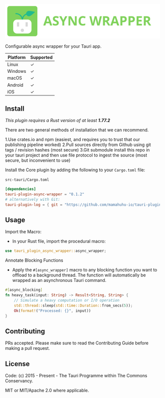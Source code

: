![async-wrapper](banner.svg)

Configurable async wrapper for your Tauri app.

| Platform | Supported |
| -------- | --------- |
| Linux    | ✓         |
| Windows  | ✓         |
| macOS    | ✓         |
| Android  | ✓         |
| iOS      | ✓         |

## Install

_This plugin requires a Rust version of at least **1.77.2**_

There are two general methods of installation that we can recommend.

1.Use crates.io and npm (easiest, and requires you to trust that our publishing pipeline worked)
2.Pull sources directly from Github using git tags / revision hashes (most secure)
3.Git submodule install this repo in your tauri project and then use file protocol to ingest the source (most secure, but inconvenient to use)

Install the Core plugin by adding the following to your `Cargo.toml` file:

`src-tauri/Cargo.toml`

```toml
[dependencies]
tauri-plugin-async-wrapper = "0.1.2"
# alternatively with Git:
tauri-plugin-log = { git = "https://github.com/mamahuhu-io/tauri-plugin-async-wrapper.git", branch = "main" }
```

## Usage

Import the Macro:
- In your Rust file, import the procedural macro:
```rust
use tauri_plugin_async_wrapper::async_wrapper;
```

Annotate Blocking Functions
- Apply the `#[async_wrapper]` macro to any blocking function you want to offload to a background thread. The function will automatically be wrapped as an asynchronous Tauri command.
```rust
#[async_blocking]
fn heavy_task(input: String) -> Result<String, String> {
    // Simulate a heavy computation or I/O operation
    std::thread::sleep(std::time::Duration::from_secs(5));
    Ok(format!("Processed: {}", input))
}

```

## Contributing

PRs accepted. Please make sure to read the Contributing Guide before making a pull request.

## License

Code: (c) 2015 - Present - The Tauri Programme within The Commons Conservancy.

MIT or MIT/Apache 2.0 where applicable.
